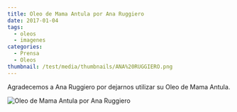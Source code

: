 ```yaml
---
title: Oleo de Mama Antula por Ana Ruggiero
date: 2017-01-04
tags:
  - oleos
  - imagenes
categories:
  - Prensa
  - Oleos
thumbnail: /test/media/thumbnails/ANA%20RUGGIERO.png
---
```

Agradecemos a Ana Ruggiero por dejarnos utilizar su Oleo de Mama Antula.

![Oleo de Mama Antula por Ana Ruggiero](/test/media/oleos/ANA%20RUGGIERO-OLEO.jpeg)
